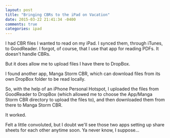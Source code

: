 ```yaml
---
layout: post
title: "Bringing CBRs to the iPad on Vacation"
date: 2015-03-22 21:41:34 -0400
comments: true
categories: ipad
---
```

I had CBR files I wanted to read on my iPad.  I synced them, through iTunes, to GoodReader.  I forgot, of course, that I use that app for reading PDFs.  It doesn't handle CBRs.

But it does allow me to upload files I have there to DropBox.

I found another app, Manga Storm CBR, which can download files from its own DropBox folder to be read locally.

So, with the help of an iPhone Personal Hotspot, I uploaded the files from GoodReader to DropBox (which allowed me to choose the App/Manga Storm CBR directory to upload the files to), and then downloaded them from there to Manga Storm CBR.

It worked.

Felt a little convoluted, but I doubt we'll see those two apps setting up share sheets for each other anytime soon.  Ya never know, I suppose...